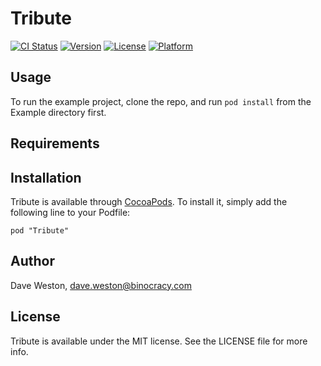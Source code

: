 # Tribute

[![CI Status](http://img.shields.io/travis/dtweston/Tribute.svg?style=flat)](https://travis-ci.org/dtweston/Tribute)
[![Version](https://img.shields.io/cocoapods/v/Tribute.svg?style=flat)](http://cocoadocs.org/docsets/Tribute)
[![License](https://img.shields.io/cocoapods/l/Tribute.svg?style=flat)](http://cocoadocs.org/docsets/Tribute)
[![Platform](https://img.shields.io/cocoapods/p/Tribute.svg?style=flat)](http://cocoadocs.org/docsets/Tribute)

## Usage

To run the example project, clone the repo, and run `pod install` from the Example directory first.

## Requirements

## Installation

Tribute is available through [CocoaPods](http://cocoapods.org). To install
it, simply add the following line to your Podfile:

    pod "Tribute"

## Author

Dave Weston, dave.weston@binocracy.com

## License

Tribute is available under the MIT license. See the LICENSE file for more info.

